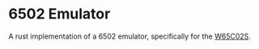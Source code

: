 6502 Emulator
=============

A rust implementation of a 6502 emulator, specifically for the [W65C02S][1].

[1]: https://www.westerndesigncenter.com/wdc/documentation/w65c02s.pdf